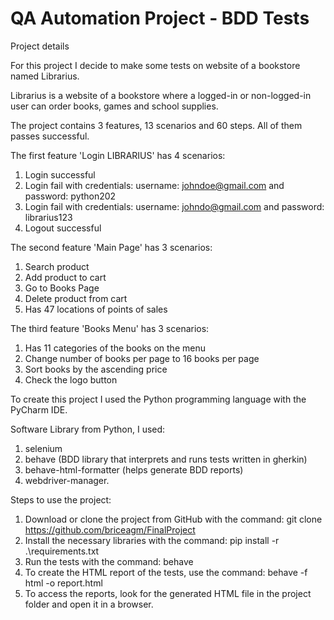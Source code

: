 # QA Automation Project - BDD Tests 

Project details

For this project I decide to make some tests on website of a bookstore named Librarius.

Librarius is a website of a bookstore where a logged-in or non-logged-in user can order books, games and school supplies.

The project contains 3 features, 13 scenarios and 60 steps. All of them passes successful.

The first feature 'Login LIBRARIUS' has 4 scenarios:
1. Login successful
2. Login fail with credentials: username: johndoe@gmail.com and password: python202
3. Login fail with credentials: username: johndo@gmail.com and password: librarius123
4. Logout successful

The second feature 'Main Page' has 3 scenarios:
1. Search product
2. Add product to cart
3. Go to Books Page
4. Delete product from cart
5. Has 47 locations of points of sales

The third feature 'Books Menu' has 3 scenarios:
1. Has 11 categories of the books on the menu
2. Change number of books per page to 16 books per page
3. Sort books by the ascending price
4. Check the logo button

To create this project I used the Python programming language with the PyCharm IDE.

Software Library from Python, I used:
1. selenium
2. behave (BDD library that interprets and runs tests written in gherkin)
3. behave-html-formatter (helps generate BDD reports)
4. webdriver-manager.

Steps to use the project:
1. Download or clone the project from GitHub with the command: git clone https://github.com/briceagm/FinalProject
2. Install the necessary libraries with the command: pip install -r .\requirements.txt
3. Run the tests with the command: behave
4. To create the HTML report of the tests, use the command: behave -f html -o report.html
5. To access the reports, look for the generated HTML file in the project folder and open it in a browser.